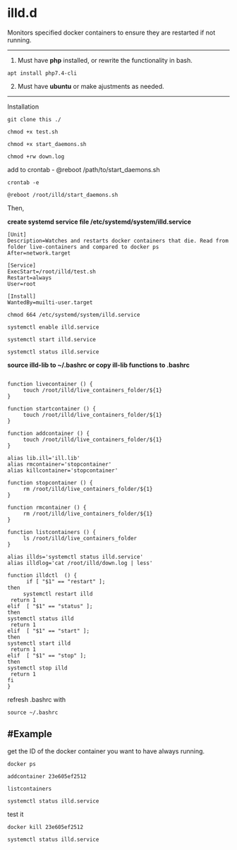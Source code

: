 # illd.d
Monitors specified docker containers to ensure they are restarted if not running.


----
 1. Must have **php** installed, or rewrite the functionality in bash.
 ```
 apt install php7.4-cli
 ```
 2. Must have **ubuntu** or make ajustments as needed.



----
Installation
```
git clone this ./
```
```
chmod +x test.sh
```
```
chmod +x start_daemons.sh
```
```
chmod +rw down.log 
```


add to crontab - @reboot /path/to/start_daemons.sh
```
crontab -e
```
```
@reboot /root/illd/start_daemons.sh
```
Then,

**create systemd service file /etc/systemd/system/illd.service**
```
[Unit]
Description=Watches and restarts docker containers that die. Read from folder live-containers and compared to docker ps
After=network.target

[Service]
ExecStart=/root/illd/test.sh
Restart=always
User=root

[Install]
WantedBy=muilti-user.target
```
```
chmod 664 /etc/systemd/system/illd.service
```


```
systemctl enable illd.service 
```
```
systemctl start illd.service 
```
```
systemctl status illd.service 
```



**source illd-lib to ~/.bashrc or copy ill-lib functions to .bashrc** 
```

function livecontainer () {
     touch /root/illd/live_containers_folder/${1}
}

function startcontainer () {
     touch /root/illd/live_containers_folder/${1}
}

function addcontainer () {
     touch /root/illd/live_containers_folder/${1}
}

alias lib.ill='ill.lib'
alias rmcontainer='stopcontainer'
alias killcontainer='stopcontainer'

function stopcontainer () {
     rm /root/illd/live_containers_folder/${1}
}

function rmcontainer () {
     rm /root/illd/live_containers_folder/${1}
}

function listcontainers () {
     ls /root/illd/live_containers_folder
}           

alias illds='systemctl status illd.service'
alias illdlog='cat /root/illd/down.log | less'

function illdctl  () {
      if [ "$1" == "restart" ]; 
then
     systemctl restart illd
 return 1
elif  [ "$1" == "status" ];
then
systemctl status illd
 return 1           
elif  [ "$1" == "start" ];
then
systemctl start illd
 return 1
elif  [ "$1" == "stop" ];
then
systemctl stop illd
 return 1           
fi
}

```
refresh .bashrc  with 
```
source ~/.bashrc
```



#Example
----
get the ID  of the docker container you want to have always running.
```
docker ps 
```
```
addcontainer 23e605ef2512
```
```
listcontainers
```
```
systemctl status illd.service 
```
test it
```
docker kill 23e605ef2512
```
```
systemctl status illd.service 
```



